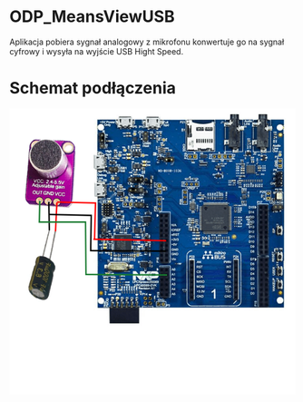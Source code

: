 # ODP_MeansViewUSB
Aplikacja pobiera sygnał analogowy z mikrofonu konwertuje go na sygnał cyfrowy i wysyła na wyjście USB Hight Speed.

# Schemat podłączenia
<img src="doc/schematPodlaczenia.png"> </a>